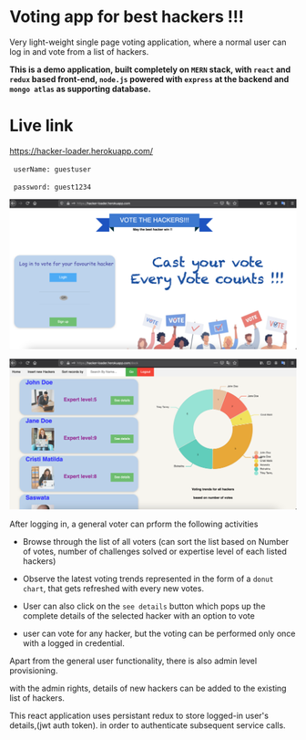# Voting app for best hackers !!!

Very light-weight single page voting application, where a normal user can log in and vote from a list of hackers.

**This is a demo application, built completely on `MERN` stack, with `react` and `redux` based front-end, `node.js` powered with `express` at the backend and `mongo atlas` as supporting database.**

# Live link

https://hacker-loader.herokuapp.com/

` userName: guestuser`

` password: guest1234`

![voting-home](https://github.com/saschak07/image-store/blob/main/Screenshot%202021-05-16%20at%2010.51.45%20AM.png)

![voting-list](https://github.com/saschak07/image-store/blob/main/Screenshot%202021-05-16%20at%2010.53.10%20AM.png)

After logging in, a general voter can prform the following activities 

* Browse through the list of all voters (can sort the list based on Number
of votes, number of challenges solved or expertise level of each listed hackers)

* Observe the latest voting trends represented in the form of a `donut chart`, that gets refreshed with every new votes.

* User can also click on the `see details` button which pops up the complete details of 
the selected hacker with an option to vote

* user can vote for any hacker, but the voting can be performed only once with a logged in credential.

Apart from the general user functionality, there is also admin level provisioning.

with the admin rights, details of new hackers can be added to the existing list of hackers.



This react application uses persistant redux to store logged-in user's details,(jwt auth token). in order to authenticate subsequent service calls.


